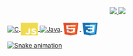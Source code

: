 <div align="center">
  <a href="https://github.com/LucasPassarote">
  <img height="180em" src="https://github-readme-stats.vercel.app/api?username=LucasPassarote&show_icons=true&theme=merko&include_all_commits=true&count_private=true"/>
  <img height="180em" src="https://github-readme-stats.vercel.app/api/top-langs/?username=LucasPassarote&layout=compact&langs_count=7&theme=merko"/>
</div>

<div style="display: inline_block"><br>
  <img align="center" alt="C" height="30" width="40"  src="https://cdn.jsdelivr.net/gh/devicons/devicon/icons/c/c-original.svg">
  <img align="center" alt="JavaScript" height="30" width="40" src="https://raw.githubusercontent.com/devicons/devicon/master/icons/javascript/javascript-plain.svg">
  <img align="center" alt="Java" height="30" width="40" src="https://cdn.jsdelivr.net/gh/devicons/devicon/icons/java/java-original.svg">
  <img align="center" alt="HTML" height="30" width="40" src="https://raw.githubusercontent.com/devicons/devicon/master/icons/html5/html5-original.svg">
  <img align="center" alt="CSS" height="30" width="40" src="https://raw.githubusercontent.com/devicons/devicon/master/icons/css3/css3-original.svg">
</div>

  
 
  ![Snake animation](https://github.com/LucasPassarote/LucasPassarote/blob/output/github-contribution-grid-snake.svg)
 
</div>
